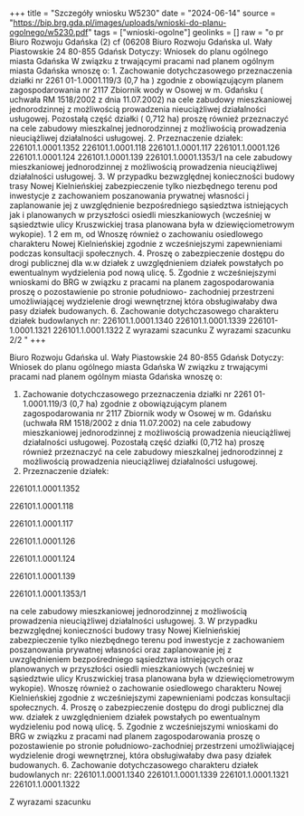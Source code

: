 +++
title = "Szczegóły wniosku W5230"
date = "2024-06-14"
source = "https://bip.brg.gda.pl/images/uploads/wnioski-do-planu-ogolnego/w5230.pdf"
tags = ["wnioski-ogolne"]
geolinks = []
raw = "o pr  Biuro Rozwoju Gdańska  (2)   cf (06208 Biuro Rozwoju Gdańska ul. Wały Piastowskie 24 80-855 Gdańsk Dotyczy: Wniosek do planu ogólnego miasta Gdańska W związku z trwającymi pracami nad planem ogólnym miasta Gdańska wnoszę o: 1. Zachowanie dotychczasowego przeznaczenia działki nr 2261 01-1.0001.119/3 (0,7 ha ) zgodnie z obowiązującym planem zagospodarowania nr 2117 Zbiornik wody w Osowej w m. Gdańsku ( uchwała RM 1518/2002 z dnia 11.07.2002) na cele zabudowy mieszkaniowej jednorodzinnej z możliwością prowadzenia nieuciążliwej działalności usługowej. Pozostałą część działki ( 0,712 ha) proszę również przeznaczyć na cele zabudowy mieszkalnej jednorodzinnej z możliwością prowadzenia nieuciążliwej działalności usługowej. 2. Przeznaczenie działek: 226101.1.0001.1352 226101.1.0001.118 226101.1.0001.117 226101.1.0001.126 226101.1.0001.124 226101.1.0001.139 226101.1.0001.1353/1 na cele zabudowy mieszkaniowej jednorodzinnej z możliwością prowadzenia nieuciążliwej działalności usługowej. 3. W przypadku bezwzględnej konieczności budowy trasy Nowej Kielnieńskiej zabezpieczenie tylko niezbędnego terenu pod inwestycje z zachowaniem poszanowania prywatnej własności j zaplanowanie jej z uwzględnienie bezpośredniego sąsiedztwa istniejących jak i planowanych w przyszłości osiedli mieszkaniowych (wcześniej w sąsiedztwie ulicy Kruszwickiej trasa planowana była w dziewięciometrowym wykopie). 1 2 em    m, od Wnoszę również o zachowaniu osiedlowego charakteru Nowej Kielnieńskiej zgodnie z wcześniejszymi zapewnieniami podczas konsultacji społecznych. 4. Proszę o zabezpieczenie dostępu do drogi publicznej dla w.w działek z uwzględnieniem działek powstałych po ewentualnym wydzielenia pod nową ulicę. 5. Zgodnie z wcześniejszymi wnioskami do BRG w związku z pracami na planem zagospodarowania proszę o pozostawienie po stronie południowo- zachodniej przestrzeni umożliwiającej wydzielenie drogi wewnętrznej która obsługiwałaby dwa pasy działek budowanych. 6. Zachowanie dotychczasowego charakteru działek budowlanych nr: 226101.1.0001.1340 226101.1.0001.1339 226101-1.0001.1321 226101.1.0001.1322 Z wyrazami szacunku Z wyrazami szacunku  2/2 "
+++

Biuro Rozwoju Gdańska
ul. Wały Piastowskie 24
80-855 Gdańsk
Dotyczy: Wniosek do planu ogólnego miasta Gdańska
W związku z trwającymi pracami nad planem ogólnym miasta Gdańska wnoszę o:
1. Zachowanie dotychczasowego przeznaczenia działki nr 2261 01-1.0001.119/3 (0,7 ha) zgodnie z obowiązującym planem zagospodarowania nr 2117 Zbiornik wody w Osowej w m. Gdańsku (uchwała RM 1518/2002 z dnia 11.07.2002) na cele zabudowy mieszkaniowej jednorodzinnej z możliwością prowadzenia nieuciążliwej działalności usługowej. Pozostałą część działki (0,712 ha) proszę również przeznaczyć na cele zabudowy mieszkalnej jednorodzinnej z możliwością prowadzenia nieuciążliwej działalności usługowej.
2. Przeznaczenie działek:

226101.1.0001.1352

226101.1.0001.118

226101.1.0001.117

226101.1.0001.126

226101.1.0001.124

226101.1.0001.139

226101.1.0001.1353/1

na cele zabudowy mieszkaniowej jednorodzinnej z możliwością prowadzenia nieuciążliwej działalności usługowej.
3. W przypadku bezwzględnej konieczności budowy trasy Nowej Kielnieńskiej zabezpieczenie tylko niezbędnego terenu pod inwestycje z zachowaniem poszanowania prywatnej własności oraz zaplanowanie jej z uwzględnieniem bezpośredniego sąsiedztwa istniejących oraz planowanych w przyszłości osiedli mieszkaniowych (wcześniej w sąsiedztwie ulicy Kruszwickiej trasa planowana była w dziewięciometrowym wykopie). Wnoszę również o zachowanie osiedlowego charakteru Nowej Kielnieńskiej zgodnie z wcześniejszymi zapewnieniami podczas konsultacji społecznych.
4. Proszę o zabezpieczenie dostępu do drogi publicznej dla ww. działek z uwzględnieniem działek powstałych po ewentualnym wydzieleniu pod nową ulicę.
5. Zgodnie z wcześniejszymi wnioskami do BRG w związku z pracami nad planem zagospodarowania proszę o pozostawienie po stronie południowo-zachodniej przestrzeni umożliwiającej wydzielenie drogi wewnętrznej, która obsługiwałaby dwa pasy działek budowanych.
6. Zachowanie dotychczasowego charakteru działek budowlanych nr:
226101.1.0001.1340
226101.1.0001.1339
226101.1.0001.1321
226101.1.0001.1322

Z wyrazami szacunku


